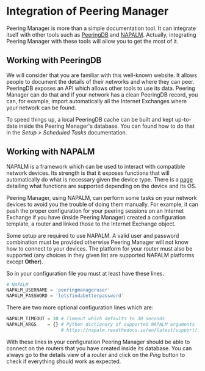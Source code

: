 # Integration of Peering Manager

Peering Manager is more than a simple documentation tool. It can integrate
itself with other tools such as [PeeringDB](https://peeringdb.com/) and
[NAPALM](https://napalm.readthedocs.io/). Actually, integrating Peering Manager
with these tools will allow you to get the most of it.

## Working with PeeringDB

We will consider that you are familiar with this well-known website. It allows
people to document the details of their networks and where they can peer.
PeeringDB exposes an API which allows other tools to use its data. Peering
Manager can do that and if your network has a clean PeeringDB record, you can,
for example, import automatically all the Internet Exchanges where your network
can be found.

To speed things up, a local PeeringDB cache can be built and kept up-to-date
inside the Peering Manager's database. You can found how to do that in the
_Setup > Scheduled Tasks_ documentation.

## Working with NAPALM

NAPALM is a framework which can be used to interact with compatible network
devices. Its strength is that it exposes functions that will automatically do
what is necessary given the device type. There is a
[page](https://napalm.readthedocs.io/en/latest/support/index.html) detailing
what functions are supported depending on the device and its OS.

Peering Manager, using NAPALM, can perform some tasks on your network devices
to avoid you the trouble of doing them manually. For example, it can push the
proper configuration for your peering sessions on an Internet Exchange if you
have (inside Peering Manager) created a configuration template, a router and
linked those to the Internet Exchange object.

Some setup are required to use NAPALM. A valid user and password combination
must be provided otherwise Peering Manager will not know how to connect to your
devices. The platform for your router must also be supported (any choices in they
given list are supported NAPALM platforms except __Other__).

So in your configuration file you must at least have these lines.

```python
# NAPALM
NAPALM_USERNAME = 'peeringmanageruser'
NAPALM_PASSWORD = 'letsfindabetterpassword'
```

There are two more optional configuration lines which are:
```python
NAPALM_TIMEOUT = 30 # Timeout which defaults to 30 seconds
NAPALM_ARGS    = {} # Python dictionary of supported NAPALM arguments
                    # https://napalm.readthedocs.io/en/latest/support/index.html#list-of-supported-optional-arguments
```

With these lines in your configuration Peering Manager should be able to
connect on the routers that you have created inside its database. You can
always go to the details view of a router and click on the _Ping_ button to
check if everything should work as expected.
